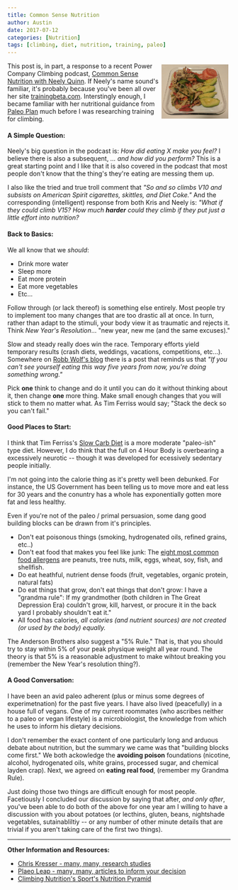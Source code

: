 ```yaml
---
title: Common Sense Nutrition
author: Austin
date: 2017-07-12
categories: [Nutrition]
tags: [climbing, diet, nutrition, training, paleo]
---
```


<img src="/images/climbing/nutrition.jpg" style="max-width: 30%; height: auto; float: right; margin: 5px" title="less than $10 in less than 15 min" />

This post is, in part, a response to a recent Power Company Climbing podcast, [Common Sense Nutrition with Neely Quinn](http://www.powercompanyclimbing.com/blog/2017/5/22/episode-42-common-sense-nutrition-with-neely-quinn).  If Neely's name sound's familiar, it's probably because you've been all over her site [trainingbeta.com](https://trainingbeta.com).  Interstingly enough, I became familiar with her nutritional guidance from [Paleo Plan](http://www.paleoplan.com/) much before I was researching training for climbing.

#### A Simple Question:

Neely's big question in the podcast is:  *How did eating X make you feel?*  I believe there is also a subsequent, *... and how did you perform?*  This is a great starting point and I like that it is also covered in the podcast that most people don't know that the thing's they're eating are messing them up.

I also like the tried and true troll comment that *"So and so climbs V10 and subsists on American Spirit cigarettes, skittles, and Diet Coke."*  And the corresponding (intelligent) response from both Kris and Neely is:  *"What if they could climb V15?  How much **harder** could they climb if they put just a little effort into nutrition?*

#### Back to Basics:

We all know that we *should*:

- Drink more water
- Sleep more
- Eat more protein
- Eat more vegetables
- Etc...

Follow through (or lack thereof) is something else entirely.  Most people try to implement too many changes that are too drastic all at once.  In turn, rather than adapt to the stimuli, your body view it as traumatic and rejects it.  Think *New Year's Resolution*... "new year, new me (and the same excuses)."

Slow and steady really does win the race.  Temporary efforts yield temporary results (crash diets, weddings, vacations, competitions, etc...).  Somewhere on [Robb Wolf's blog](https://robbwolf.com/blog/) there is a post that reminds us that *"If you can't see yourself eating this way five years from now, you're doing something wrong."*

Pick **one** think to change and do it until you can do it without thinking about it, then change **one** more thing.  Make small enough changes that you will stick to them no matter what.  As Tim Ferriss would say; "Stack the deck so you can't fail."

#### Good Places to Start:

I think that Tim Ferriss's [Slow Carb Diet](http://fourhourbody.com/) is a more moderate "paleo-ish" type diet.  However, I do think that the full on 4 Hour Body is overbearing a excessively neurotic -- though it was developed for ecessively sedentary people initially.

I'm not going into the calorie thing as it's pretty well been debunked.  For instance, the US Government has been telling us to move more and eat less for 30 years and the conuntry has a whole has exponentially gotten more fat and less healthy.

Even if you're not of the paleo / primal persuasion, some dang good building blocks can be drawn from it's principles.

- Don't eat poisonous things (smoking, hydrogenated oils, refined grains, etc..)
- Don't eat food that makes you feel like junk:  The [eight most common food allergens](https://www.foodallergy.org/allergens) are peanuts, tree nuts, milk, eggs, wheat, soy, fish, and shellfish.
- Do eat heathful, nutrient dense foods (fruit, vegetables, organic protein, natural fats)
- Do eat things that grow, don't eat things that don't grow:  I have a "grandma rule":  If my grandmother (both children in The Great Depression Era) couldn't grow, kill, harvest, or procure it in the back yard I probably shouldn't eat it."
- All food has calories, *all calories (and nutrient sources) are not created (or used by the body) equally.*

The Anderson Brothers also suggest a "5% Rule."  That is, that you should try to stay within 5% of your peak physique weight all year round.  The theory is that 5% is a reasonable adjustment to make wihtout breaking you (remember the New Year's resolution thing?).

#### A Good Conversation:

I have been an avid paleo adherent (plus or minus some degrees of experimetnation) for the past five years.  I have also lived (peacefully) in a house full of vegans. One of my current roommates (who ascribes neither to a paleo or vegan lifestyle) is a microbiologist, the knowledge from which he uses to inform his dietary decisions.

I don't remember the exact content of one particularly long and arduous debate about nutrition, but the summary we came was that "building blocks come first."  We both ackowledge the **avoiding poison** foundations (nicotine, alcohol, hydrogenated oils, white grains, processed sugar, and chemical layden crap).  Next, we agreed on **eating real food**, (remember my Grandma Rule).

Just doing those two things are difficult enough for most people.  Facetiously I concluded our discussion by saying that after, *and only after*, you've been able to do both of the above for one year am I willing to have a discussion with you about potatoes (or lecthins, gluten, beans, nightshade vegetables, sutainabliltiy -- or any number of other minute details that are trivial if you aren't taking care of the first two things).

---

**Other Information and Resources:**

- [Chris Kresser - many, many, research studies](https://chriskresser.com/)
- [Plaeo Leap - many, many, articles to inform your decision](https://paleoleap.com/)
- [Climbing Nutrition's Sport's Nutrition Pyramid](http://www.climbingnutrition.com/diet/sports-nutrition-pyramid/)
